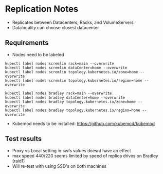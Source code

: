 # Replication Notes

- Replicates between Datacenters, Racks, and VolumeServers
- Datalocality can choose closest datacenter

## Requirements

- Nodes need to be labeled

```
kubectl label nodes scremlin rack=main --overwrite
kubectl label nodes scremlin dataCenter=home --overwrite
kubectl label nodes scremlin topology.kubernetes.io/zone=home --overwrite
kubectl label nodes scremlin topology.kubernetes.io/region=home --overwrite

kubectl label nodes bradley rack=main --overwrite
kubectl label nodes bradley dataCenter=home --overwrite
kubectl label nodes bradley topology.kubernetes.io/zone=home --overwrite
kubectl label nodes bradley topology.kubernetes.io/region=home --overwrite
```

- Kubemod needs to be installed: https://github.com/kubemod/kubemod

## Test results

- Proxy vs Local setting in swfs values doesnt have an effect
- max speed 440/220 seems limited by speed of replica drives on Bradley (raid1)
- Will re-test with using SSD's on both machines
